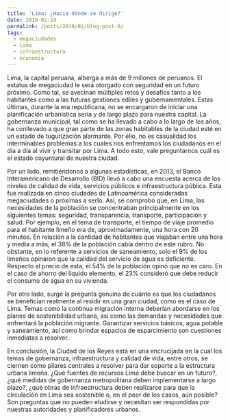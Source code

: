 ```yaml
---
title: 'Lima: ¿Hacia dónde se dirige?'
date: 2019-02-19
permalink: /posts/2019/02/blog-post-8/
tags:
  - megaciudades
  - Lima
  - infraestructura
  - economía
---
```


Lima, la capital peruana, alberga a más de 9 millones de peruanos. El estatus de megaciudad le será otorgado con seguridad en un futuro próximo. Como tal, se avecinan múltiples retos y desafíos tanto a los habitantes como a las futuras gestiones ediles y gubernamentales. Estas últimas, durante la era republicana, no se encargaron de iniciar una planificación urbanística seria y de largo plazo para nuestra capital. La gobernanza municipal, tal como se ha llevado a cabo a lo largo de los años, ha conllevado a que gran parte de las zonas habitables de la ciudad esté en un estado de tugurización alarmante. Por ello, no es casualidad los interminables problemas a los cuales nos enfrentamos los ciudadanos en el día a día al vivir y transitar por Lima. A todo esto, vale preguntarnos cuál es el estado coyuntural de nuestra ciudad.

Por un lado, remitiéndonos a algunas estadísticas, en 2013, el Banco Interamericano de Desarrollo (BID) llevó a cabo una encuesta acerca de los niveles de calidad de vida, servicios públicos e infraestructura pública. Esta fue realizada en cinco ciudades de Latinoamérica consideradas megaciudades o próximas a serlo. Así, se comprobó que, en Lima, las necesidades de la población se concentraban principalmente en los siguientes temas: seguridad, transparencia, transporte, participación y salud. Por ejemplo, en el tema de transporte, el tiempo de viaje promedio para el habitante limeño era de, aproximadamente, una hora con 20 minutos. En relación a la cantidad de habitantes que viajaban entre una hora y media a más, el 38% de la población cabía dentro de este rubro. No obstante, en lo referente a servicios de saneamiento, solo el 9% de los limeños opinaron que la calidad del servicio de agua es deficiente. Respecto al precio de esta, el 54% de la población opinó que no es caro. En el caso de ahorro del líquido elemento, el 23% consideró que debe reducir el consumo de agua en su vivienda. 

Por otro lado, surge la pregunta genuina de cuánto es que los ciudadanos se benefician realmente al residir en una gran ciudad, como es el caso de Lima. Temas como la continua migración interna deberían abordarse en los planes de sostenibilidad urbana, así como las demandas y necesidades que enfrentará la población migrante. Garantizar servicios básicos, agua potable y saneamiento, así como brindar espacios de esparcimiento son cuestiones inmediatas a resolver.

En conclusión, la Ciudad de los Reyes está en una encrucijada en la cual los temas de gobernanza, infraestructura y calidad de vida, entre otros, se ciernen como pilares centrales a resolver para dar soporte a la estructura urbana limeña. ¿Qué fuentes de recursos Lima debe buscar en un futuro?, ¿qué medidas de gobernanza metropolitana deben implementarse a largo plazo?, ¿qué obras de infraestructura deben realizarse para que la circulación en Lima sea sostenible o, en el peor de los casos, aún posible? Son preguntas que no pueden eludirse y necesitan ser respondidas por nuestras autoridades y planificadores urbanos.
